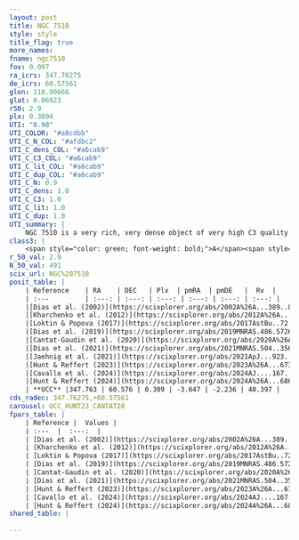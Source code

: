 ```yaml
---
layout: post
title: NGC 7510
style: style
title_flag: true
more_names: 
fname: ngc7510
fov: 0.097
ra_icrs: 347.76275
de_icrs: 60.57561
glon: 110.90666
glat: 0.06923
r50: 2.9
plx: 0.3094
UTI: "0.98"
UTI_COLOR: "#a8cdbb"
UTI_C_N_COL: "#afdbc2"
UTI_C_dens_COL: "#a6cab9"
UTI_C_C3_COL: "#a6cab9"
UTI_C_lit_COL: "#a6cab9"
UTI_C_dup_COL: "#a6cab9"
UTI_C_N: 0.9
UTI_C_dens: 1.0
UTI_C_C3: 1.0
UTI_C_lit: 1.0
UTI_C_dup: 1.0
UTI_summary: |
    NGC 7510 is a very rich, very dense object of very high C3 quality. It is very well-studied in the literature.
class3: |
    <span style="color: green; font-weight: bold;">A</span><span style="color: green; font-weight: bold;">A</span>
r_50_val: 2.9
N_50_val: 491
scix_url: NGC%207510
posit_table: |
    | Reference    | RA    | DEC   | Plx  | pmRA  | pmDE   |  Rv  |
    | :---         | :---: | :---: | :---: | :---: | :---: | :---: |
    |[Dias et al. (2002)](https://scixplorer.org/abs/2002A%26A...389..871D) | 347.762 | 60.57 | -- | -3.59 | -0.86 | -- |
    |[Kharchenko et al. (2012)](https://scixplorer.org/abs/2012A%26A...543A.156K) | 347.757 | 60.579 | -- | -2.83 | -1.46 | -- |
    |[Loktin & Popova (2017)](https://scixplorer.org/abs/2017AstBu..72..257L) | 347.76 | 60.57 | -- | -0.666 | -0.132 | -- |
    |[Dias et al. (2019)](https://scixplorer.org/abs/2019MNRAS.486.5726D) | 347.767 | 60.579 | 0.286 | -3.664 | -2.193 | 63.74 |
    |[Cantat-Gaudin et al. (2020)](https://scixplorer.org/abs/2020A%26A...640A...1C) | 347.767 | 60.579 | 0.286 | -3.664 | -2.193 | -- |
    |[Dias et al. (2021)](https://scixplorer.org/abs/2021MNRAS.504..356D) | 347.769 | 60.583 | 0.284 | -3.65 | -2.194 | -- |
    |[Jaehnig et al. (2021)](https://scixplorer.org/abs/2021ApJ...923..129J) | 347.763 | 60.58 | 0.316 | -3.67 | -2.174 | -- |
    |[Hunt & Reffert (2023)](https://scixplorer.org/abs/2023A%26A...673A.114H) | 347.766 | 60.572 | 0.315 | -3.635 | -2.226 | 38.378 |
    |[Cavallo et al. (2024)](https://scixplorer.org/abs/2024AJ....167...12C) | 347.824 | 60.622 | 0.314 | -- | -- | -- |
    |[Hunt & Reffert (2024)](https://scixplorer.org/abs/2024A%26A...686A..42H) | 347.766 | 60.572 | 0.315 | -3.635 | -2.226 | 38.378 |
    | **UCC** |347.763 | 60.576 | 0.309 | -3.647 | -2.236 | 40.397 | 
cds_radec: 347.76275,+60.57561
carousel: UCC_HUNT23_CANTAT20
fpars_table: |
    | Reference |  Values |
    | :---  |  :---:  |
    | [Dias et al. (2002)](https://scixplorer.org/abs/2002A%26A...389..871D) | `E(B-V)=0.9, Dist=3480.0, Age=7.35` |
    | [Kharchenko et al. (2012)](https://scixplorer.org/abs/2012A%26A...543A.156K) | `e_bv=0.949, distance=2100, log_age=7.7` |
    | [Loktin & Popova (2017)](https://scixplorer.org/abs/2017AstBu..72..257L) | `E(B-V)=0.854, Dmod=11.647, logt=7.567` |
    | [Dias et al. (2019)](https://scixplorer.org/abs/2019MNRAS.486.5726D) | `E(B-V)=0.86, Dist=3497, logAge=7.1, Z=0.015` |
    | [Cantat-Gaudin et al. (2020)](https://scixplorer.org/abs/2020A%26A...640A...1C) | `AVNN=2.86, DMNN=12.34, AgeNN=7.29` |
    | [Dias et al. (2021)](https://scixplorer.org/abs/2021MNRAS.504..356D) | `Av=2.962, Dist=3035, logage=6.949, [Fe/H]=-0.206` |
    | [Hunt & Reffert (2023)](https://scixplorer.org/abs/2023A%26A...673A.114H) | `AV50=3.281, diffAV50=2.779, MOD50=12.313, logAge50=7.075` |
    | [Cavallo et al. (2024)](https://scixplorer.org/abs/2024AJ....167...12C) | `AV50=3.2, dMod50=12.47, logAge50=7.46, [Fe/H]50=0.58` |
    | [Hunt & Reffert (2024)](https://scixplorer.org/abs/2024A%26A...686A..42H) | `MassJ=6936.55` |
shared_table: |
    
---
```

